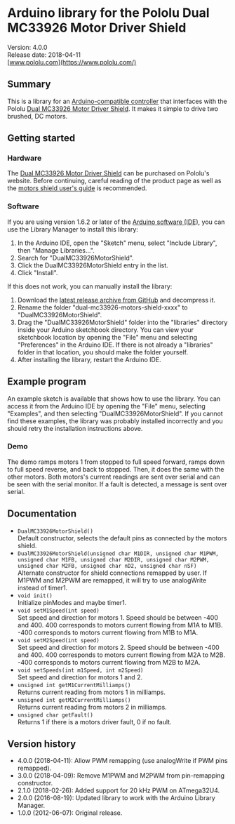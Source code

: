 # Arduino library for the Pololu Dual MC33926 Motor Driver Shield

Version: 4.0.0 <br>
Release date: 2018-04-11 <br>
[www.pololu.com](https://www.pololu.com/)

## Summary

This is a library for an
[Arduino-compatible controller](https://www.pololu.com/arduino) that
interfaces with the Pololu
[Dual MC33926 Motor Driver Shield](https://www.pololu.com/catalog/product/2503). It
makes it simple to drive two brushed, DC motors.

## Getting started

### Hardware

The
[Dual MC33926 Motor Driver Shield](https://www.pololu.com/catalog/product/2503)
can be purchased on Pololu's website. Before continuing, careful
reading of the product page as well as the
[motors shield user's guide](https://www.pololu.com/docs/0J55) is
recommended.

### Software

If you are using version 1.6.2 or later of the
[Arduino software (IDE)](https://www.arduino.cc/en/Main/Software), you can use
the Library Manager to install this library:

1. In the Arduino IDE, open the "Sketch" menu, select "Include Library", then
   "Manage Libraries...".
2. Search for "DualMC33926MotorShield".
3. Click the DualMC33926MotorShield entry in the list.
4. Click "Install".

If this does not work, you can manually install the library:

1. Download the
   [latest release archive from GitHub](https://github.com/pololu/dual-mc33926-motor-shield/releases)
   and decompress it.
2. Rename the folder "dual-mc33926-motors-shield-xxxx" to "DualMC33926MotorShield".
3. Drag the "DualMC33926MotorShield" folder into the "libraries" directory inside your
   Arduino sketchbook directory. You can view your sketchbook location by
   opening the "File" menu and selecting "Preferences" in the Arduino IDE. If
   there is not already a "libraries" folder in that location, you should make
   the folder yourself.
4. After installing the library, restart the Arduino IDE.

## Example program

An example sketch is available that shows how to use the library.  You
can access it from the Arduino IDE by opening the "File" menu,
selecting "Examples", and then selecting "DualMC33926MotorShield".  If
you cannot find these examples, the library was probably installed
incorrectly and you should retry the installation instructions above.


### Demo

The demo ramps motors 1 from stopped to full speed forward, ramps down
to full speed reverse, and back to stopped. Then, it does the same
with the other motors. Both motors's current readings are sent over
serial and can be seen with the serial monitor. If a fault is
detected, a message is sent over serial.

## Documentation

- `DualMC33926MotorShield()` <br> Default constructor, selects the
  default pins as connected by the motors shield.
- `DualMC33926MotorShield(unsigned char M1DIR, unsigned char M1PWM,
  unsigned char M1FB, unsigned char M2DIR, unsigned char M2PWM,
  unsigned char M2FB, unsigned char nD2, unsigned char nSF)` <br>
  Alternate constructor for shield connections remapped by user. If M1PWM
  and M2PWM are remapped, it will try to use analogWrite instead of timer1.
- `void init()` <br> Initialize pinModes and maybe timer1.
- `void setM1Speed(int speed)` <br> Set speed and direction for
  motors 1. Speed should be between -400 and 400. 400 corresponds to
  motors current flowing from M1A to M1B. -400 corresponds to motors
  current flowing from M1B to M1A.
- `void setM2Speed(int speed)` <br> Set speed and direction for
  motors 2. Speed should be between -400 and 400. 400 corresponds to
  motors current flowing from M2A to M2B. -400 corresponds to motors
  current flowing from M2B to M2A.
- `void setSpeeds(int m1Speed, int m2Speed)` <br> Set speed and
  direction for motors 1 and 2.
- `unsigned int getM1CurrentMilliamps()` <br> Returns current reading
  from motors 1 in milliamps.
- `unsigned int getM2CurrentMilliamps()` <br> Returns current reading
  from motors 2 in milliamps.
- `unsigned char getFault()` <br> Returns 1 if there is a motors driver
  fault, 0 if no fault.

## Version history

* 4.0.0 (2018-04-11): Allow PWM remapping (use analogWrite if PWM pins
  remapped).
* 3.0.0 (2018-04-09): Remove M1PWM and M2PWM from pin-remapping constructor.
* 2.1.0 (2018-02-26): Added support for 20 kHz PWM on ATmega32U4.
* 2.0.0 (2016-08-19): Updated library to work with the Arduino Library Manager.
* 1.0.0 (2012-06-07): Original release.

